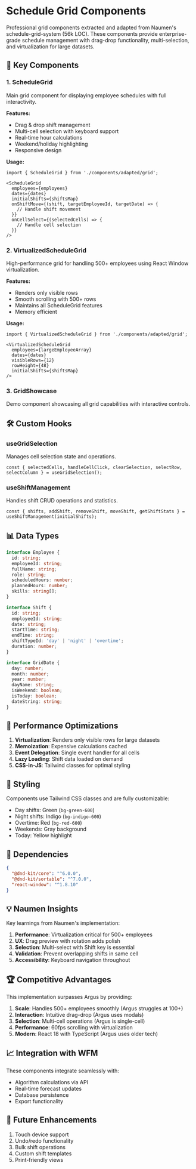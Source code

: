 # Schedule Grid Components

Professional grid components extracted and adapted from Naumen's schedule-grid-system (56k LOC). These components provide enterprise-grade schedule management with drag-drop functionality, multi-selection, and virtualization for large datasets.

## 🎯 Key Components

### 1. **ScheduleGrid**
Main grid component for displaying employee schedules with full interactivity.

**Features:**
- Drag & drop shift management
- Multi-cell selection with keyboard support
- Real-time hour calculations
- Weekend/holiday highlighting
- Responsive design

**Usage:**
```tsx
import { ScheduleGrid } from './components/adapted/grid';

<ScheduleGrid
  employees={employees}
  dates={dates}
  initialShifts={shiftsMap}
  onShiftMove={(shift, targetEmployeeId, targetDate) => {
    // Handle shift movement
  }}
  onCellSelect={(selectedCells) => {
    // Handle cell selection
  }}
/>
```

### 2. **VirtualizedScheduleGrid**
High-performance grid for handling 500+ employees using React Window virtualization.

**Features:**
- Renders only visible rows
- Smooth scrolling with 500+ rows
- Maintains all ScheduleGrid features
- Memory efficient

**Usage:**
```tsx
import { VirtualizedScheduleGrid } from './components/adapted/grid';

<VirtualizedScheduleGrid
  employees={largeEmployeeArray}
  dates={dates}
  visibleRows={12}
  rowHeight={48}
  initialShifts={shiftsMap}
/>
```

### 3. **GridShowcase**
Demo component showcasing all grid capabilities with interactive controls.

## 🛠 Custom Hooks

### useGridSelection
Manages cell selection state and operations.

```tsx
const { selectedCells, handleCellClick, clearSelection, selectRow, selectColumn } = useGridSelection();
```

### useShiftManagement
Handles shift CRUD operations and statistics.

```tsx
const { shifts, addShift, removeShift, moveShift, getShiftStats } = useShiftManagement(initialShifts);
```

## 📊 Data Types

```typescript
interface Employee {
  id: string;
  employeeId: string;
  fullName: string;
  role: string;
  scheduledHours: number;
  plannedHours: number;
  skills: string[];
}

interface Shift {
  id: string;
  employeeId: string;
  date: string;
  startTime: string;
  endTime: string;
  shiftTypeId: 'day' | 'night' | 'overtime';
  duration: number;
}

interface GridDate {
  day: number;
  month: number;
  year: number;
  dayName: string;
  isWeekend: boolean;
  isToday: boolean;
  dateString: string;
}
```

## 🚀 Performance Optimizations

1. **Virtualization**: Renders only visible rows for large datasets
2. **Memoization**: Expensive calculations cached
3. **Event Delegation**: Single event handler for all cells
4. **Lazy Loading**: Shift data loaded on demand
5. **CSS-in-JS**: Tailwind classes for optimal styling

## 🎨 Styling

Components use Tailwind CSS classes and are fully customizable:

- Day shifts: Green (`bg-green-600`)
- Night shifts: Indigo (`bg-indigo-600`)
- Overtime: Red (`bg-red-600`)
- Weekends: Gray background
- Today: Yellow highlight

## 🔧 Dependencies

```json
{
  "@dnd-kit/core": "^6.0.0",
  "@dnd-kit/sortable": "^7.0.0",
  "react-window": "^1.8.10"
}
```

## 💡 Naumen Insights

Key learnings from Naumen's implementation:

1. **Performance**: Virtualization critical for 500+ employees
2. **UX**: Drag preview with rotation adds polish
3. **Selection**: Multi-select with Shift key is essential
4. **Validation**: Prevent overlapping shifts in same cell
5. **Accessibility**: Keyboard navigation throughout

## 🏆 Competitive Advantages

This implementation surpasses Argus by providing:

1. **Scale**: Handles 500+ employees smoothly (Argus struggles at 100+)
2. **Interaction**: Intuitive drag-drop (Argus uses modals)
3. **Selection**: Multi-cell operations (Argus is single-cell)
4. **Performance**: 60fps scrolling with virtualization
5. **Modern**: React 18 with TypeScript (Argus uses older tech)

## 📈 Integration with WFM

These components integrate seamlessly with:

- Algorithm calculations via API
- Real-time forecast updates
- Database persistence
- Export functionality

## 🔮 Future Enhancements

1. Touch device support
2. Undo/redo functionality
3. Bulk shift operations
4. Custom shift templates
5. Print-friendly views